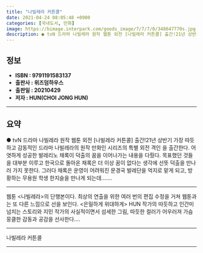 ```yaml
---
title: "나빌레라 커튼콜"
date: 2021-04-24 08:05:48 +0900
categories: [국내도서, 만화]
image: https://bimage.interpark.com/goods_image/7/7/7/0/348647770s.jpg
description: ● tvN 드라마 나빌레라 원작 웹툰 외전 [나빌레라 커튼콜] 출간!21년 상반기 가장 따듯하고 감동적인 드라마 나빌레라의 원작 만화인 시리즈의 특별 외전 격인 을 출간한다. 어엿하게 성공한 발레리노 채록이 덕출의 꿈을 이어나가는 내용을 다뤘다. 목표했던 것들을 대부분 이루고 한국으
---
```


## **정보**

- **ISBN : 9791191583137**
- **출판사 : 위즈덤하우스**
- **출판일 : 20210429**
- **저자 : HUN(CHOI JONG HUN)**

------



## **요약**

●  tvN 드라마 나빌레라 원작 웹툰 외전 [나빌레라 커튼콜] 출간!21년 상반기 가장 따듯하고 감동적인 드라마 나빌레라의 원작 만화인  시리즈의 특별 외전 격인 을 출간한다. 어엿하게 성공한 발레리노 채록이 덕출의 꿈을 이어나가는 내용을 다뤘다. 목표했던 것들을 대부분 이루고 한국으로 돌아온 채록은 더 이상 꿈이 없다는 생각에 선뜻 덕출을 만나러 가지 못한다. 그러다 채록은 운영이 어려워진 문경국 발레단을 억지로 맡게 되고, 방황하는 무용원 학생 한지슬을 만나게 되는데…….

------

웹툰 &lt;나빌레라&gt;의 단행본이다. 최상의 연출을 위한 여러 번의 편집 수정을 거쳐 웹툰과는 또 다른 느낌으로 선을 보인다. &lt;은밀하게 위대하게&gt; HUN 작가의 따듯하고 인간미 넘치는 스토리와 지민 작가의 사실적이면서 섬세한 그림, 따듯한 컬러가 어우러져 가슴 뭉클한 감동과 공감을 선사한다.... 

------


나빌레라 커튼콜 

------


